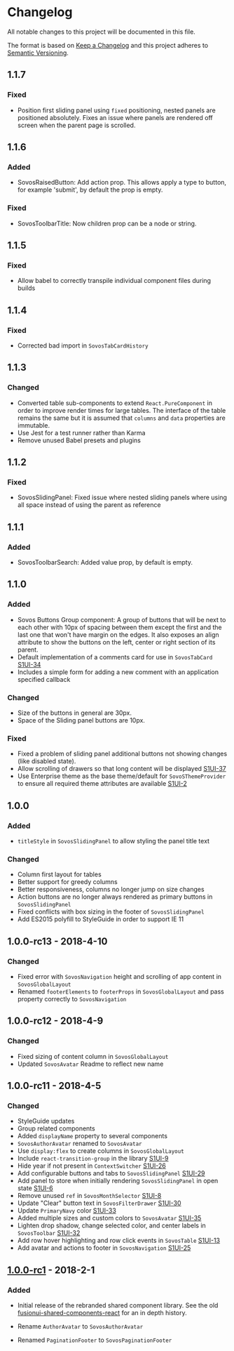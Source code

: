 # Changelog
All notable changes to this project will be documented in this file.

The format is based on [Keep a Changelog](http://keepachangelog.com/en/1.0.0/)
and this project adheres to [Semantic Versioning](http://semver.org/spec/v2.0.0.html).

## 1.1.7

### Fixed
- Position first sliding panel using `fixed` positioning, nested panels are positioned absolutely. Fixes an issue where panels are rendered off screen when the parent page is scrolled.

## 1.1.6

### Added
- SovosRaisedButton: Add action prop. This allows apply a type to button, for example 'submit', by default the prop is empty.

### Fixed
- SovosToolbarTitle: Now children prop can be a node or string.

## 1.1.5

### Fixed
- Allow babel to correctly transpile individual component files during builds

## 1.1.4

### Fixed
- Corrected bad import in `SovosTabCardHistory`

## 1.1.3

### Changed
- Converted table sub-components to extend `React.PureComponent` in order to improve render times for large tables. The interface of the table remains the same but it is assumed that `columns` and `data` properties are immutable.  
- Use Jest for a test runner rather than Karma
- Remove unused Babel presets and plugins

## 1.1.2

### Fixed
- SovosSlidingPanel: Fixed issue where nested sliding panels where using all space instead of using the parent as reference

## 1.1.1

### Added
- SovosToolbarSearch: Added value prop, by default is empty.

## 1.1.0

### Added
- Sovos Buttons Group component: A group of buttons that will be next to each other with 10px of spacing between them except the first and the last one that won't have margin on the edges. It also exposes an align attribute to show the buttons on the left, center or right section of its parent.
- Default implementation of a comments card for use in `SovosTabCard` [S1UI-34](https://jira.corp.sovos.local/browse/S1UI-34)
- Includes a simple form for adding a new comment with an application specified callback

### Changed
- Size of the buttons in general are 30px.
- Space of the Sliding panel buttons are 10px.

### Fixed
- Fixed a problem of sliding panel additional buttons not showing changes (like disabled state).
- Allow scrolling of drawers so that long content will be displayed [S1UI-37](https://jira.corp.sovos.local/browse/S1UI-37)
- Use Enterprise theme as the base theme/default for `SovoSThemeProvider` to ensure all required theme attributes are available [S1UI-2](https://jira.corp.sovos.local/browse/S1UI-2)

## 1.0.0
### Added
- `titleStyle` in `SovosSlidingPanel` to allow styling the panel title text

### Changed
- Column first layout for tables
 - Better support for greedy columns
 - Better responsiveness, columns no longer jump on size changes
- Action buttons are no longer always rendered as primary buttons in `SovosSlidingPanel`
- Fixed conflicts with box sizing in the footer of `SovosSlidingPanel`
- Add ES2015 polyfill to StyleGuide in order to support IE 11

## 1.0.0-rc13 - 2018-4-10
### Changed
- Fixed error with `SovosNavigation` height and scrolling of app content in `SovosGlobalLayout`
- Renamed `footerElements` to `footerProps` in `SovosGlobalLayout` and pass property correctly to `SovosNavigation`

## 1.0.0-rc12 - 2018-4-9
### Changed
- Fixed sizing of content column in `SovosGlobalLayout`
- Updated `SovosAvatar` Readme to reflect new name

## 1.0.0-rc11 - 2018-4-5
### Changed
- StyleGuide updates
 - Group related components
 - Added `displayName` property to several components
- `SovosAuthorAvatar` renamed to `SovosAvatar`
- Use `display:flex` to create columns in `SovosGlobalLayout`
- Include `react-transition-group` in the library [S1UI-9](https://jira.corp.sovos.local/browse/S1UI-9)
- Hide year if not present in `ContextSwitcher` [S1UI-26](https://jira.corp.sovos.local/browse/S1UI-26)
- Add configurable buttons and tabs to `SovosSlidingPanel` [S1UI-29](https://jira.corp.sovos.local/browse/S1UI-26)
- Add panel to store when initially rendering `SovosSlidingPanel` in open state [S1UI-6](https://jira.corp.sovos.local/browse/S1UI-6)
- Remove unused `ref` in `SovosMonthSelector` [S1UI-8](https://jira.corp.sovos.local/browse/S1UI-8)
- Update "Clear" button text in `SovosFilterDrawer` [S1UI-30](https://jira.corp.sovos.local/browse/S1UI-30)
- Update `PrimaryNavy` color [S1UI-33](https://jira.corp.sovos.local/browse/S1UI-33)
- Added multiple sizes and custom colors to `SovosAvatar` [S1UI-35](https://jira.corp.sovos.local/browse/S1UI-35)
- Lighten drop shadow, change selected color, and center labels in `SovosToolbar` [S1UI-32](https://jira.corp.sovos.local/browse/S1UI-32)
- Add row hover highlighting and row click events in `SovosTable` [S1UI-13](https://jira.corp.sovos.local/browse/S1UI-13)
- Add avatar and actions to footer in `SovosNavigation` [S1UI-25](https://jira.corp.sovos.local/browse/S1UI-25)

## [1.0.0-rc1] - 2018-2-1
### Added
- Initial release of the rebranded shared component library. See the old [fusionui-shared-components-react](https://bitbucket.dev.sovos.local/projects/PTFM/repos/fusionui-shared-components-react/browse) for an in depth history.

- Rename `AuthorAvatar` to `SovosAuthorAvatar`
- Renamed `PaginationFooter` to `SovosPaginationFooter`


[1.0.0-rc1]: https://bitbucket.dev.sovos.local/projects/PTFM/repos/s1-ui/browse?at=refs%2Ftags%2F1.0.0-rc1
